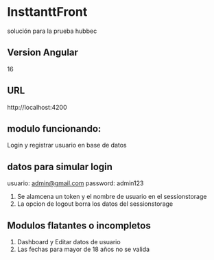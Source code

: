 # InsttanttFront
solución para la prueba hubbec

## Version Angular
16


## URL

http://localhost:4200


## modulo funcionando:

Login y registrar usuario en base de datos


## datos para simular login

usuario:  admin@gmail.com
password: admin123


1. Se alamcena un token y el nombre de usuario en el sessionstorage
2. La opcion de logout borra los datos del sessionstorage


## Modulos flatantes o incompletos

1. Dashboard y Editar datos de usuario
2. Las fechas para mayor de 18 años no se valida


